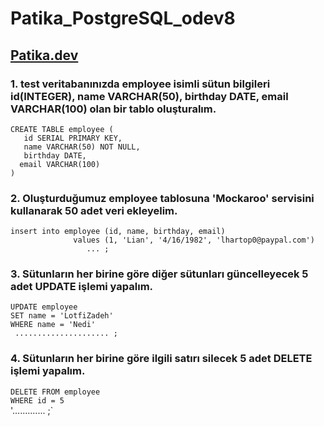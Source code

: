 # Patika_PostgreSQL_odev8
## [Patika.dev](www.patika.dev)

### 1. test veritabanınızda employee isimli sütun bilgileri id(INTEGER), name VARCHAR(50), birthday DATE, email VARCHAR(100) olan bir tablo oluşturalım.
`CREATE TABLE employee (` <br>
`	id SERIAL PRIMARY KEY,` <br>
`	name VARCHAR(50) NOT NULL,` <br>
`	birthday DATE,` <br>
`	email VARCHAR(100) `	
`)`
### 2. Oluşturduğumuz employee tablosuna 'Mockaroo' servisini kullanarak 50 adet veri ekleyelim.
`insert into employee (id, name, birthday, email) ` <br>
`              values (1, 'Lian', '4/16/1982', 'lhartop0@paypal.com')`<br>
`                 ... ;`

### 3. Sütunların her birine göre diğer sütunları güncelleyecek 5 adet UPDATE işlemi yapalım.
`UPDATE employee` <br>
`SET name = 'LotfiZadeh' `<br>
`WHERE name = 'Nedi'` <br>
` ..................... ;`
### 4. Sütunların her birine göre ilgili satırı silecek 5 adet DELETE işlemi yapalım.
`DELETE FROM employee` <br>
`WHERE id = 5 `<br>
'............. ;`
